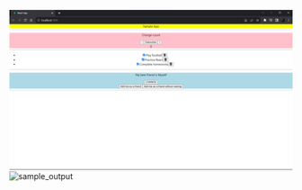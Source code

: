 ![Sample](images/sample_output.png)
![sample_output](https://github.com/KRISHNA-663/React_Idealogy/assets/93438911/b18517c3-01b3-4746-9d0b-57573f710254)
